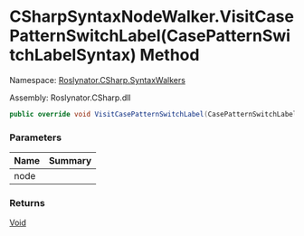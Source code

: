 # CSharpSyntaxNodeWalker\.VisitCasePatternSwitchLabel\(CasePatternSwitchLabelSyntax\) Method

Namespace: [Roslynator.CSharp.SyntaxWalkers](../../README.md)

Assembly: Roslynator\.CSharp\.dll

```csharp
public override void VisitCasePatternSwitchLabel(CasePatternSwitchLabelSyntax node)
```

### Parameters

| Name | Summary |
| ---- | ------- |
| node | |

### Returns

[Void](https://docs.microsoft.com/en-us/dotnet/api/system.void)

